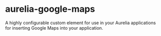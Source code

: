 # aurelia-google-maps
A highly configurable custom element for use in your Aurelia applications for inserting Google Maps into your application.
